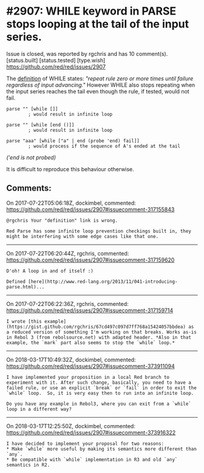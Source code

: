 
#2907: WHILE keyword in PARSE stops looping at the tail of the input series.
================================================================================
Issue is closed, was reported by rgchris and has 10 comment(s).
[status.built] [status.tested] [type.wish]
<https://github.com/red/red/issues/2907>

The [definition]() of WHILE states: *"repeat rule zero or more times until failure regardless of input advancing."* However WHILE also stops repeating when the input series reaches the tail even though the rule, if tested, would not fail.

```rebol
parse "" [while []]
        ; would result in infinite loop

parse "" [while [end ()]]
        ; would result in infinite loop

parse "aaa" [while ["a" | end (probe 'end) fail]]
        ; would process if the sequence of A's ended at the tail
```

*('end is not probed)*

It is difficult to reproduce this behaviour otherwise.


Comments:
--------------------------------------------------------------------------------

On 2017-07-22T05:06:18Z, dockimbel, commented:
<https://github.com/red/red/issues/2907#issuecomment-317155843>

    @rgchris Your "definition" link is wrong.
    
    Red Parse has some infinite loop prevention checkings built in, they might be interfering with some edge cases like that one.

--------------------------------------------------------------------------------

On 2017-07-22T06:20:44Z, rgchris, commented:
<https://github.com/red/red/issues/2907#issuecomment-317159620>

    D'oh! A loop in and of itself :)
    
    Defined [here](http://www.red-lang.org/2013/11/041-introducing-parse.html)...

--------------------------------------------------------------------------------

On 2017-07-22T06:22:36Z, rgchris, commented:
<https://github.com/red/red/issues/2907#issuecomment-317159714>

    I wrote [this example](https://gist.github.com/rgchris/67cd497c097d7ff768a15424057bbdea) as a reduced version of something I'm working on that breaks. Works as-is in Rebol 3 (from rebolsource.net) with adapted header. *Also in that example, the `mark` part also seems to stop the `while` loop.*

--------------------------------------------------------------------------------

On 2018-03-17T10:49:32Z, dockimbel, commented:
<https://github.com/red/red/issues/2907#issuecomment-373911094>

    I have implemented your proposition in a local Red branch to experiment with it. After such change, basically, you need to have a failed rule, or use an explicit `break` or `fail` in order to exit the `while` loop.  So, it is very easy then to run into an infinite loop.
    
    Do you have any example in Rebol3, where you can exit from a `while` loop in a different way?

--------------------------------------------------------------------------------

On 2018-03-17T12:25:50Z, dockimbel, commented:
<https://github.com/red/red/issues/2907#issuecomment-373916322>

    I have decided to implement your proposal for two reasons:
    * Make `while` more useful by making its semantics more different than `any`.
    * Be compatible with `while` implementation in R3 and old `any` semantics in R2.

